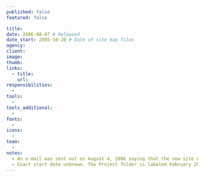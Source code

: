 ```yaml
---
published: false
featured: false

title:
date: 2006-08-07 # Released
date_start: 2005-10-20 # Date of site map files
agency:
client:
image:
thumb:
links:
  - title:
    url:
responsibilities:
  -
tools:
  -
tools_additional:
  -
fonts:
  -
icons:
  -
team:
  -
notes:
  - An e-mail was sent out on August 4, 2006 saying that the new site would be released August 7.
  - Exact start date unknown. The Project folder is labeled February 2006. Design began February 27, 2006. Site map files are as old as October 20, 2005.
---
```

